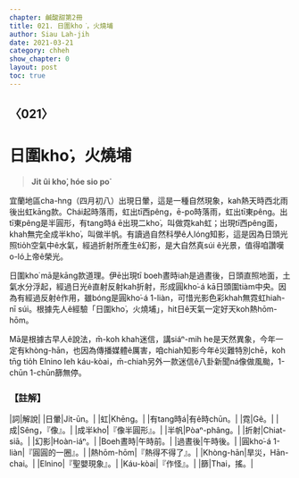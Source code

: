 ```yaml
---
chapter: 鹹酸甜第2冊
title: 021. 日圍kho͘，火燒埔
author: Siau Lah-jih
date: 2021-03-21
category: chheh
show_chapter: 0
layout: post
toc: true
---
```


## 〈021〉
# 日圍kho͘，火燒埔
> **Ji̍t ûi kho͘, hóe sio po͘**

宜蘭地區cha-hng（四月初八）出現日暈，這是一種自然現象，kah熱天時西北雨後出虹kāng款。Chái起時落雨，虹出tī西pêng，ē-po͘時落雨，虹出tī東pêng。出tī東pêng是半圓形，有tang時á ē出現二kho͘，叫做霓kah虹；出現tī西pêng面，khah無完全成半kho͘，叫做半帆。有讀過自然科學ê人lóng知影，這是因為日頭光照tio̍h空氣中ê水氣，經過折射所產生ê幻影，是大自然真súi ê光景，值得咱讚嘆o-ló上帝ê榮光。

日圍kho͘ mā是kāng款道理。伊ē出現tī boeh晝時iah是過晝後，日頭直照地面，土氣水分浮起，經過日光ê直射反射kah折射，形成圓kho͘-á kā日頭圍tiàm中央。因為有經過反射ê作用，雖bóng是圓kho͘-á 1-liàn，可惜光影色彩khah無霓虹hiah-nī súi。根據先人ê經驗「日圍kho͘，火燒埔」，hit日ê天氣一定好天koh熱hōm-hōm。

Mā是根據古早人ê說法，m̄-koh khah迷信，講siáⁿ-mih he是天然異象，今年一定有khòng-hān，也因為傳播媒體ê厲害，咱chiah知影今年ê災難特別chē，koh tn̄g tio̍h Elnino leh káu-kòai，m̄-chiah另外一款迷信ê八卦新聞ná像做風颱，1-chūn 1-chūn篩無停。

### 【註解】

|詞|解說|
|日暈|Ji̍t-ūn。|
|虹|Khēng。|
|有tang時á|有ê時chūn。|
|霓|Gê。|
|成|Sêng，『像』。|
|成半kho͘|『像半圓形』。|
|半帆|Pòaⁿ-phâng。|
|折射|Chiat-siā。|
|幻影|Hoàn-iáⁿ。|
|Boeh晝時|午時前。|
|過晝後|午時後。|
|圓kho͘-á 1-liàn|『圓圓的一圈』。|
|熱hōm-hōm|『熱得不得了』。|
|Khòng-hān|旱災，Hān-chai。|
|Elnino|『聖嬰現象』。|
|Káu-kòai|『作怪』。|
|篩|Thai，搖。|
